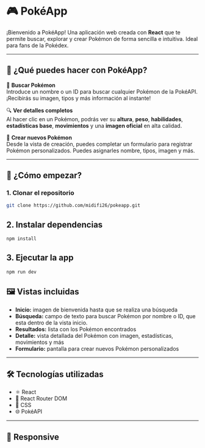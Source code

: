 # 🎮 PokéApp

¡Bienvenido a PokéApp! Una aplicación web creada con **React** que te permite buscar, explorar y crear Pokémon de forma sencilla e intuitiva. Ideal para fans de la Pokédex.

---

## 🌟 ¿Qué puedes hacer con PokéApp?

🧭 **Buscar Pokémon**  
Introduce un nombre o un ID para buscar cualquier Pokémon de la PokéAPI. ¡Recibirás su imagen, tipos y más información al instante!

🔍 **Ver detalles completos**  
Al hacer clic en un Pokémon, podrás ver su **altura**, **peso**, **habilidades**, **estadísticas base**, **movimientos** y una **imagen oficial** en alta calidad.

📝 **Crear nuevos Pokémon**  
Desde la vista de creación, puedes completar un formulario para registrar Pokémon personalizados. Puedes asignarles nombre, tipos, imagen y más.  

---

## 🚀 ¿Cómo empezar?

### 1. Clonar el repositorio

```bash
git clone https://github.com/midifi26/pokeapp.git
```

## 2. Instalar dependencias

```bash
npm install
```

## 3. Ejecutar la app

```bash
npm run dev
```



## 🖼️ Vistas incluidas

- **Inicio:** imagen de bienvenida hasta que se realiza una búsqueda  
- **Búsqueda:** campo de texto para buscar Pokémon por nombre o ID, que esta dentro de la vista inicio. 
- **Resultados:** lista con los Pokémon encontrados  
- **Detalle:** vista detallada del Pokémon con imagen, estadísticas, movimientos y más  
- **Formulario:** pantalla para crear nuevos Pokémon personalizados  

---

## 🛠️ Tecnologías utilizadas

- ⚛️ React  
- 🔗 React Router DOM   
- 🎨 CSS
- 🌐 PokéAPI  

---

## 📱 Responsive
